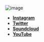 
![image](https://user-images.githubusercontent.com/92306660/163235962-2e5c51af-c0ec-47b8-a997-c14f5be8add3.png) 
- **[Instagram](https://www.instagram.com/community_matary/)** 
- **[Twitter ](https://twitter.com/CommunityMatary)** 
- **[Soundcloud](https://soundcloud.com/user-106010459)** 
- **[YouTube](https://www.youtube.com/channel/UCaq9yXXZzKj9Y0MMzxD3U2w)** 

